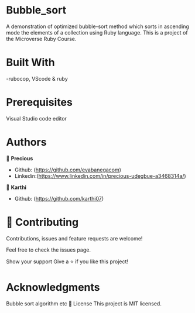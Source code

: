 # Bubble_sort

A demonstration of optimized bubble-sort method which sorts in ascending mode the elements of a collection using Ruby language. This is a project of the Microverse Ruby Course.

# Built With

-rubocop, VScode & ruby

# Prerequisites
Visual Studio code editor

# Authors

👤 **Precious**

- Github: (https://github.com/evabanegacom)
- Linkedin:(https://www.linkedin.com/in/precious-udegbue-a3468314a/)

👤 **Karthi**

- Github: (https://github.com/karthi07)

# 🤝 Contributing
Contributions, issues and feature requests are welcome!

Feel free to check the issues page.

Show your support
Give a ⭐️ if you like this project!

# Acknowledgments

Bubble sort algorithm
etc
📝 License
This project is MIT licensed.
